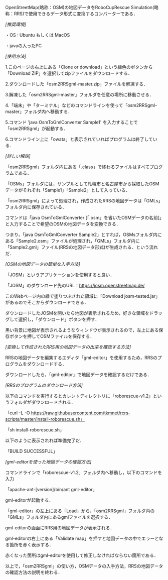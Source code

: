 OpenStreetMap(略称：OSM)の地図データをRoboCupRescue Simulation(略称：RRS)で使用できるデータ形式に変換するコンバーターである．

*[推奨環境]*

・OS : Ubuntu もしくは MacOS

・javaの入ったPC

*[使用方法]*

1.このページの右上にある「Clone or download」という緑色のボタンから「Download ZIP」を選択してzipファイルをダウンロードする．

2.ダウンロードした「osm2RRSgml-master.zip」ファイルを解凍する．

3.解凍した「osm2RRSgml-master」フォルダを任意の場所に移動させる．

4.「端末」や「ターミナル」などのコマンドラインを使って「osm2RRSgml-master」フォルダ内へ移動する．

5.コマンド 'java OsmToGmlConverter Sample1' を入力することで「osm2RRSgml」が起動する．

6.コマンドライン上に「owata」と表示されていればプログラムは終了している．

*[詳しい解説]*

「osm2RRSgml」フォルダ内にある「.class」で終わるファイルはすべてプログラムである．

「OSMs」フォルダには，サンプルとして札幌市と名古屋市から採取したOSMデータがそれぞれ「Sample1」「Sample2」として入っている．

「osm2RRSgml」によって処理され，作成されたRRSの地図データは「GMLs」フォルダ内に保存されている．

コマンドは「java OsmToGmlConverter [「.osm」を省いたOSMデータの名前]」と入力することで希望のOSMの地図データを変換できる．

つまり，「java OsmToGmlConverter Sample2」とすれば，OSMsフォルダ内にある「Sample2.osm」ファイルが処理され，「GMLs」フォルダ内に
「Sample2.gml」ファイル(RRSの地図データ形式)が生成される．という流れだ．

*[OSMの地図データの簡単な入手方法]*

「JOSM」というアプリケーションを使用すると良い．

「JOSM」のダウンロード先のURL：https://josm.openstreetmap.de/

このWebページ内の緑で塗りつぶされた領域に「Download josm-tested.jar」があるのでそこからダウンロードできる．

ダウンロードしたJOSMを開いたら地図が表示されるため，好きな領域をドラッグして選択し，「ダウンロード」ボタンを押す．

黒い背景に地図が表示されるようなウィンドウが表示されるので，左上にある保存ボタンを押してOSMファイルを保存する．


*[変換して作成されたRRS用の地図データの出来を確認する方法]*

RRSの地図データを編集するエディタ「gml-editor」を使用するため，RRSのプログラムをダウンロードする．

ダウンロードしたら，「gml-editor」で地図データを確認するだけである．

*[RRSのプログラムのダウンロード方法]*

以下のコマンドを実行するとカレントディレクトリに「roborescue-v1.2」というフォルダがダウンロードされる．

「curl -L -O https://raw.githubusercontent.com/tkmnet/rcrs-scripts/master/install-roborescue.sh」

「sh install-roborescue.sh」

以下のように表示されれば準備完了だ．

「BUILD SUCCESSFUL」

*[gml-editorを使った地図データの確認方法]*

コマンドラインで「roborescue-v1.2」フォルダ内へ移動し，以下のコマンドを入力

「apache-ant-[version]/bin/ant gml-editor」

gml-editorが起動する．

「gml-editor」の左上にある「Load」から，「osm2RRSgml」フォルダ内の「GMLs」フォルダ内にあるgmlファイルを選択する．

gml-editorの画面にRRS用の地図データが表示される．

gml-editorの右上にある「Validate map」を押すと地図データの中でエラーとなる箇所を赤く表示する．

赤くなった箇所はgml-editorを使用して修正しなければならない箇所である．

以上で，「osm2RRSgml」の使い方，OSMデータの入手方法，RRSの地図データの確認方法の説明を終わる．